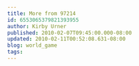 ```yaml
---
title: More from 97214
id: 6553065379821393955
author: Kirby Urner
published: 2010-02-07T09:45:00.000-08:00
updated: 2010-02-11T00:52:08.631-08:00
blog: world_game
tags: 
---
```


